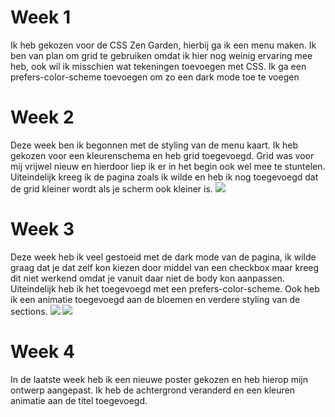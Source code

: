 # Week 1

Ik heb gekozen voor de CSS Zen Garden, hierbij ga ik een menu maken. Ik ben van plan om grid te gebruiken omdat ik hier nog weinig ervaring mee heb, ook wil ik misschien wat tekeningen toevoegen met CSS. Ik ga een prefers-color-scheme toevoegen om zo een dark mode toe te voegen

# Week 2
Deze week ben ik begonnen met de styling van de menu kaart. Ik heb gekozen voor een kleurenschema en heb grid toegevoegd. Grid was voor mij vrijwel nieuw en hierdoor liep ik er in het begin ook wel mee te stuntelen. Uiteindelijk kreeg ik de pagina zoals ik wilde en heb ik nog toegevoegd dat de grid kleiner wordt als je scherm ook kleiner is. 
<img src="https://github.com/marloestacx/menu/blob/main/images/week2.png">

# Week 3
Deze week heb ik veel gestoeid met de dark mode van de pagina, ik wilde graag dat je dat zelf kon kiezen door middel van een checkbox maar kreeg dit niet werkend omdat je vanuit daar niet de body kon aanpassen. Uiteindelijk heb ik het toegevoegd met een prefers-color-scheme. Ook heb ik een animatie toegevoegd aan de bloemen en verdere styling van de sections.
<img src="https://github.com/marloestacx/menu/blob/main/images/week3.1.png">
<img src="https://github.com/marloestacx/menu/blob/main/images/week3.png">

# Week 4
In de laatste week heb ik een nieuwe poster gekozen en heb hierop mijn ontwerp aangepast. Ik heb de achtergrond veranderd en een kleuren animatie aan de titel toegevoegd. 
